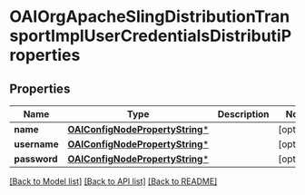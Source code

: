 # OAIOrgApacheSlingDistributionTransportImplUserCredentialsDistributiProperties

## Properties
Name | Type | Description | Notes
------------ | ------------- | ------------- | -------------
**name** | [**OAIConfigNodePropertyString***](OAIConfigNodePropertyString.md) |  | [optional] 
**username** | [**OAIConfigNodePropertyString***](OAIConfigNodePropertyString.md) |  | [optional] 
**password** | [**OAIConfigNodePropertyString***](OAIConfigNodePropertyString.md) |  | [optional] 

[[Back to Model list]](../README.md#documentation-for-models) [[Back to API list]](../README.md#documentation-for-api-endpoints) [[Back to README]](../README.md)


